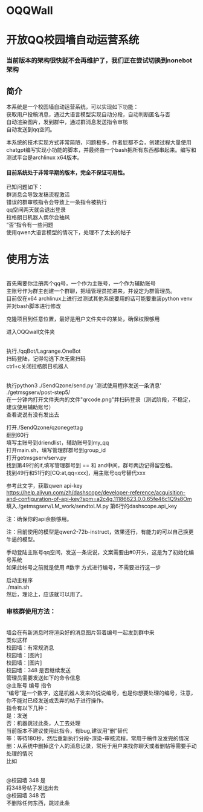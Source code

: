 # OQQWall
# 开放QQ校园墙自动运营系统
### 当前版本的架构很快就不会再维护了，我们正在尝试切换到nonebot架构
## 简介
本系统是一个校园墙自动运营系统，可以实现如下功能：
<br/>获取用户投稿消息，通过大语言模型实现自动分段，自动判断匿名与否
<br/>自动渲染图片，发到群中，通过群消息发送指令审核
<br/>自动发送到qq空间。

本系统的技术实现方式非常简陋，问题极多，作者屁都不会，创建过程大量使用chatgpt编写实现小功能的脚本，并最终由一个bash把所有东西都串起来。编写和测试平台是archlinux x64版本。

#### 目前系统处于非常早期的版本，完全不保证可用性。

已知问题如下：
<br/>群消息会导致发稿流程激活
<br/>错误的群审核指令会导致上一条指令被执行
<br/>qq空间两天就会退出登录
<br/>拉格朗日机器人偶尔会抽风
<br/>“否”指令有一些问题
<br/>使用qwen大语言模型的情况下，处理不了太长的帖子

# 使用方法
<br/>首先需要你注册两个qq号，一个作为主账号，一个作为辅助账号
<br/>主账号作为群主创建一个群聊，把墙管理员拉进来，并设定为群管理员。
<br/>目前仅在x64 archlinux上进行过测试其他系统要用的话可能要重装python venv并对bash脚本进行修改


克隆项目到任意位置，最好是用户文件夹中的某处，确保权限够用

进入OQQwall文件夹

<br/>执行./qqBot/Lagrange.OneBot
<br/>扫码登陆，记得勾选下次无需扫码
<br/>ctrl+c关闭拉格朗日机器人

<br/>执行python3 ./SendQzone/send.py '测试使用程序发送一条消息' ./getmsgserv/post-step5/
<br/>在一分钟内打开文件夹内的文件"qrcode.png"并扫码登录（测试阶段，不稳定，建议使用辅助账号）
<br/>查看说说有没有发出去

打开./SendQzone/qzonegettag
<br/>翻到60行
<br/>填写主账号到driendlist，辅助账号到my_qq
<br/>打开main.sh，填写管理群群号到group_id
<br/>打开getmsgserv/serv.py
<br/>找到第49行的if,填写管理群号到 == 和 and中间，群号两边记得留空格。
<br/>找到49行和51行的[CQ:at,qq=xxx]，用主账号qq号替代xxx

参考此文字，获取qwen api-key
<br/>https://help.aliyun.com/zh/dashscope/developer-reference/acquisition-and-configuration-of-api-key?spm=a2c4g.11186623.0.0.65fe46c1Q9s8Om
<br/>填入./getmsgserv/LM_work/sendtoLM.py 第6行的dashscope.api_key

注：确保你的api余额够用。

注：目前使用的模型是qwen2-72b-instruct，效果还行，有能力的可以自己换更牛逼的模型。

手动登陆主账号qq空间，发送一条说说，文案需要由#0开头，这是为了初始化编号系统
<br/>如果此帐号之前就是使用 #数字 方式进行编号，不需要进行这一步

启动主程序
<br/>./main.sh 
<br/>然后，理论上，应该就可以用了。

### 审核群使用方法：
<br/>墙会在有新消息时将渲染好的消息图片带着编号一起发到群中来
<br/>类似这样
<br/>校园墙：有常规消息
<br/>校园墙：[图片]
<br/>校园墙：[图片]
<br/>校园墙：348 是否继续发送
<br/>管理员需要发送如下的命令信息
<br/>@主账号 编号 指令
<br/>“编号”是一个数字，这是机器人发来的说说编号，也是你想要处理的编号，注意，你不能对已经发送或丢弃的帖子进行操作。
<br/>指令有以下几种：
<br/>是：发送
<br/>否：机器跳过此条，人工去处理
<br/>当前版本不建议使用此指令，有bug,建议用“删”替代
<br/>等：等待180秒，然后重新执行分段-渲染-审核流程，常用于稿件没发完的情况
<br/>删：从系统中删掉这个人的消息记录，常用于用户来找你聊天或者删帖等需要手动处理的情况
<br/>比如

<br/>@校园墙 348 是
<br/>将348号帖子发送出去
<br/>@校园墙 348 否
<br/>不删除任何东西，跳过此条

